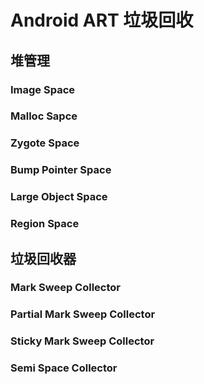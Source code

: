 # Android ART 垃圾回收

## 堆管理

### Image Space



### Malloc Sapce



### Zygote Space



### Bump Pointer Space



### Large Object Space



### Region Space



## 垃圾回收器



### Mark Sweep Collector



### Partial Mark Sweep Collector



### Sticky Mark Sweep Collector



### Semi Space Collector



